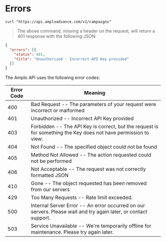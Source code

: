 # Errors


```shell
curl "https://api.amploadvance.com/v1/campaigns"
```

> The above command, missing a header on the request, will return a 401 response with the following JSON:

```json
{
  "errors": [{
    "status": 401,
    "title": "Unauthorized - Incorrect API Key provided"
  }]
}
```

The Amplo API uses the following error codes:

Error Code | Meaning
---------- | -------
400 | Bad Request -- The parameters of your request were incorrect or malformed
401 | Unauthorized -- Incorrect API Key provided
403 | Forbidden -- The API Key is correct, but the request is for something the Key does not have permission to view.
404 | Not Found -- The specified object could not be found
405 | Method Not Allowed -- The action requested could not be performed
406 | Not Acceptable -- The request was not correctly formatted JSON
410 | Gone -- The object requested has been removed from our servers
429 | Too Many Requests -- Rate limit exceeded.  
500 | Internal Server Error -- An error occurred on our servers.  Please wait and try again later, or contact support.
503 | Service Unavailable -- We're temporarily offline for maintenance. Please try again later.
